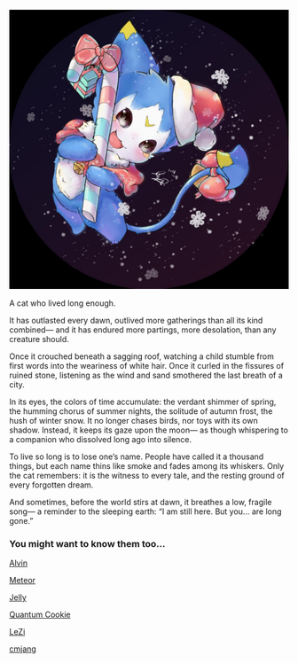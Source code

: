 ![selfie](selfie.jpg)

A cat who lived long enough.

It has outlasted every dawn,
outlived more gatherings than all its kind combined—
and it has endured more partings, more desolation, than any creature should.

Once it crouched beneath a sagging roof,
watching a child stumble from first words into the weariness of white hair.
Once it curled in the fissures of ruined stone,
listening as the wind and sand smothered the last breath of a city.

In its eyes, the colors of time accumulate:
the verdant shimmer of spring,
the humming chorus of summer nights,
the solitude of autumn frost,
the hush of winter snow.
It no longer chases birds, nor toys with its own shadow.
Instead, it keeps its gaze upon the moon—
as though whispering to a companion who dissolved long ago into silence.

To live so long is to lose one’s name.
People have called it a thousand things,
but each name thins like smoke and fades among its whiskers.
Only the cat remembers:
it is the witness to every tale,
and the resting ground of every forgotten dream.

And sometimes, before the world stirs at dawn,
it breathes a low, fragile song—
a reminder to the sleeping earth:
“I am still here.
But you… are long gone.”

### You might want to know them too...

[Alvin](https://blog.alubin.space/)

[Meteor](https://Ghl.info/)

[Jelly](https://blog.jellyqwq.top)

[Quantum Cookie](https://www.quantumcookie.xyz)

[LeZi](https://leziblog.com)

[cmjang](https://cmjang.github.io/)
